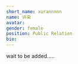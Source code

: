 ```yaml
---
short_name: xurannnnn
name: 许染
avatar: 
gender: female
position: Public Relation
bio: 
---
```

wait to be added.....